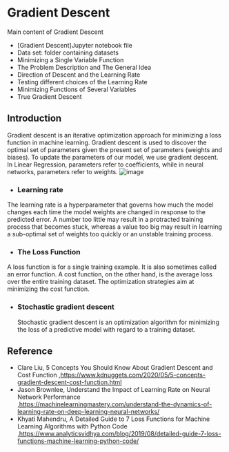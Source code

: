# Gradient Descent
Main content of Gradient Descent
* [Gradient Descent]Jupyter notebook file
* Data set: folder containing datasets
* Minimizing a Single Variable Function
* The Problem Description and The General Idea
* Direction of Descent and the Learning Rate
* Testing different choices of the Learning Rate
* Minimizing Functions of Several Variables
* True Gradient Descent
## Introduction 
Gradient descent is an iterative optimization approach for minimizing a loss function in machine learning. Gradient descent is used to discover the optimal set of parameters given the present set of parameters (weights and biases). To update the parameters of our model, we use gradient descent. In Linear Regression, parameters refer to coefficients, while in neural networks, parameters refer to weights.
![image](https://user-images.githubusercontent.com/90750119/166438076-3a17d59f-2ad0-4cf6-b41c-51546c0d38de.png)

* ### Learning rate
The learning rate is a hyperparameter that governs how much the model changes each time the model weights are changed in response to the predicted error. A number too little may result in a protracted training process that becomes stuck, whereas a value too big may result in learning a sub-optimal set of weights too quickly or an unstable training process.
* ### The Loss Function
A loss function is for a single training example. It is also sometimes called an error function. A cost function, on the other hand, is the average loss over the entire training dataset. The optimization strategies aim at minimizing the cost function.
* ### Stochastic gradient descent
  Stochastic gradient descent is an optimization algorithm for minimizing the loss of a predictive model with regard to a training dataset.

## Reference 
* Clare Liu, 5 Concepts You Should Know About Gradient Descent and Cost Function ,https://www.kdnuggets.com/2020/05/5-concepts-gradient-descent-cost-function.html
*  Jason Brownlee, Understand the Impact of Learning Rate on Neural Network Performance ,https://machinelearningmastery.com/understand-the-dynamics-of-learning-rate-on-deep-learning-neural-networks/
*  Khyati Mahendru, A Detailed Guide to 7 Loss Functions for Machine Learning Algorithms with Python Code ,https://www.analyticsvidhya.com/blog/2019/08/detailed-guide-7-loss-functions-machine-learning-python-code/
